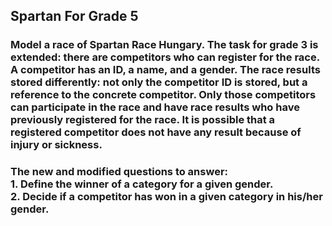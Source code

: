 ## Spartan For Grade 5
### Model a race of Spartan Race Hungary. The task for grade 3 is extended: there are competitors who can register for the race. A competitor has an ID, a name, and a gender. The race results stored differently: not only the competitor ID is stored, but a reference to the concrete competitor. Only those competitors can participate in the race and have race results who have previously registered for the race. It is possible that a registered competitor does not have any result because of injury or sickness. 
### The new and modified questions to answer: <br> 1. Define the winner of a category for a given gender. <br> 2. Decide if a competitor has won in a given category in his/her gender.
